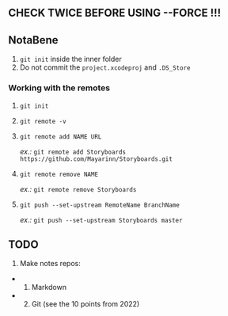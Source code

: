 
  ## CHECK TWICE BEFORE USING --FORCE !!!

## NotaBene

1. `git init` inside the inner folder
2. Do not commit the `project.xcodeproj` and `.DS_Store`

### Working with the remotes

1. `git init`
2. `git remote -v`
3. `git remote add NAME URL`

    *ex.:* `git remote add Storyboards https://github.com/Mayarinn/Storyboards.git`

5. `git remote remove NAME`

    *ex.:* `git remote remove Storyboards`

7. `git push --set-upstream RemoteName BranchName`

   *ex.:* `git push --set-upstream Storyboards master`

## TODO

1. Make notes repos:
- 1. Markdown
- 2. Git (see the 10 points from 2022)
